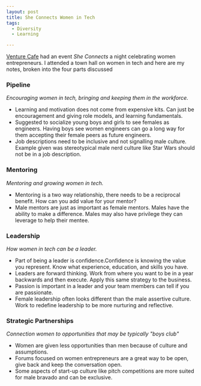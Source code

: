 ```yaml
---
layout: post
title: She Connects Women in Tech
tags:
  - Diversity
  - Learning

---
```


[Venture Cafe](http://vencaf.org/) had an event _She Connects_ a night
celebrating women entrepreneurs. I attended a town hall on women in tech and
here are my notes, broken into the four parts discussed

### Pipeline

_Encouraging women in tech, bringing and keeping them in the workforce._

- Learning and motivation does not come from expensive kits. Can just be encouragement and giving role models, and learning fundamentals.
- Suggested to socialize young boys and girls to see females as engineers. Having boys see women engineers can go a long way for them accepting their female peers as future engineers.
- Job descriptions need to be inclusive and not signalling male culture. Example given was stereotypical male nerd culture like Star Wars should not be in a job description.
 

### Mentoring

_Mentoring and growing women in tech._

- Mentoring is a two way relationship, there needs to be a reciprocal benefit. How can you add value for your mentor?
- Male mentors are just as important as female mentors. Males have the ability to make a difference. Males may also have privilege they can leverage to help their mentee.

### Leadership

_How women in tech can be a leader._

- Part of being a leader is confidence.Confidence is knowing the value you represent. Know what experience, education, and skills you have.
- Leaders are forward thinking. Work from where you want to be in a year backwards and then execute. Apply this same strategy to the business.
- Passion is important in a leader and your team members can tell if you are passionate.
- Female leadership often looks different than the male assertive culture. Work to redefine leadership to be more nurturing and reflective.

### Strategic Partnerships

_Connection women to opportunities that may be typically "boys club"_

- Women are given less opportunities than men because of culture and assumptions.
- Forums focused on women entrepreneurs are a great way to be open, give back and keep the conversation open.
- Some aspects of start-up culture like pitch competitions are more suited for male bravado and can be exclusive.
